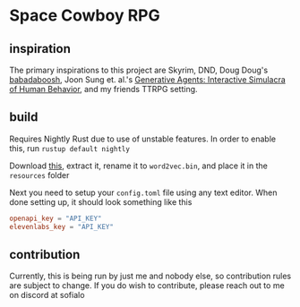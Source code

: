 # Space Cowboy RPG

## inspiration

The primary inspirations to this project are Skyrim, DND, Doug Doug's [babadaboosh](https://github.com/DougDougGithub/Babagaboosh.git), Joon Sung et. al.'s [Generative Agents: Interactive Simulacra of Human Behavior](https://github.com/joonspk-research/generative_agents), and my friends TTRPG setting.

## build

Requires Nightly Rust due to use of unstable features.
In order to enable this, run `rustup default nightly`

Download [this](https://drive.google.com/file/d/0B7XkCwpI5KDYNlNUTTlSS21pQmM), extract it, rename it to `word2vec.bin`, and place it in the `resources` folder

Next you need to setup your `config.toml` file using any text editor.
When done setting up, it should look something like this

```toml
openapi_key = "API_KEY"
elevenlabs_key = "API_KEY"
```

## contribution

Currently, this is being run by just me and nobody else, so contribution rules are subject to change. If you do wish to contribute, please reach out to me on discord at sofialo
